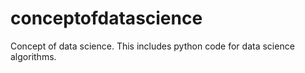 # conceptofdatascience
Concept of data science. This includes python code for data science algorithms.
